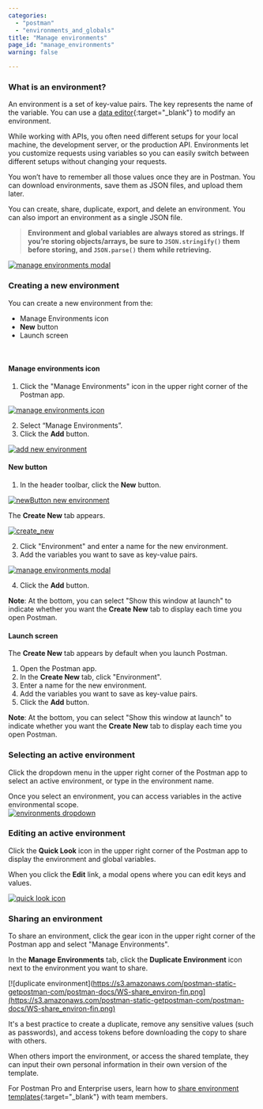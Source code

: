 ```yaml
---
categories:
  - "postman"
  - "environments_and_globals"
title: "Manage environments"
page_id: "manage_environments"
warning: false

---
```


### **What is an environment?**

An environment is a set of key-value pairs. The key represents the name of the variable. You can use a [data editor](/docs/postman/launching_postman/navigating_postman){:target="_blank"} to modify an environment.


While working with APIs, you often need different setups for your local machine, the development server, or the production API. Environments let you customize requests using variables so you can easily switch between different setups without changing your requests. 

You won’t have to remember all those values once they are in Postman. You can download environments, save them as JSON files, and upload them later.

You can create, share, duplicate, export, and delete an environment. You can also import an environment as a single JSON file.


> **Environment and global variables are always stored as strings. If you’re storing objects/arrays, be sure to `JSON.stringify()` them before storing, and `JSON.parse()` them while retrieving.**

[![manage environments modal]()]()

### **Creating a new environment**

You can create a new environment from the:
* Manage Environments icon
* **New** button
* Launch screen

<br>

#### Manage environments icon

1. Click the "Manage Environments" icon in the upper right corner of the Postman app.

[![manage environments icon]()]()

<ol start="2">
  <li>Select “Manage Environments”.</li>
  <li>Click the <b>Add</b> button.</li>
</ol>

[![add new environment](https://s3.amazonaws.com/postman-static-getpostman-com/postman-docs/WS-Add_environKNJ+copy.png)](https://s3.amazonaws.com/postman-static-getpostman-com/postman-docs/WS-Add_environKNJ+copy.png)


#### New button

1. In the header toolbar, click the **New** button.

[![newButton new environment](https://s3.amazonaws.com/postman-static-getpostman-com/postman-docs/WS-HeaderToolBar-new+button1.png)](https://s3.amazonaws.com/postman-static-getpostman-com/postman-docs/WS-HeaderToolBar-new+button1.png)

The **Create New** tab appears.

[![create_new](https://s3.amazonaws.com/postman-static-getpostman-com/postman-docs/environment-createNew.png)](https://s3.amazonaws.com/postman-static-getpostman-com/postman-docs/environment-createNew.png)

<ol start="2">
  <li>Click "Environment" and enter a name for the new environment.</li>
  <li>Add the variables you want to save as key-value pairs.</li>
</ol>

[![manage environments modal]()]()

<ol start="4">
  <li>Click the <b>Add</b> button.</li>
</ol>

**Note**: At the bottom, you can select "Show this window at launch" to indicate whether you want the **Create New** tab to display each time you open Postman.

#### Launch screen

The **Create New** tab appears by default when you launch Postman.

1. Open the Postman app.
2. In the **Create New** tab, click "Environment".
3. Enter a name for the new environment.
4. Add the variables you want to save as key-value pairs.
5. Click the **Add** button.

**Note**: At the bottom, you can select "Show this window at launch" to indicate whether you want the **Create New** tab to display each time you open Postman.

### Selecting an active environment

Click the dropdown menu in the upper right corner of the Postman app to select an active environment, or type in the environment name. 

Once you select an environment, you can access variables in the active environmental scope.  
[![environments dropdown](https://s3.amazonaws.com/postman-static-getpostman-com/postman-docs/WS-active-environ.png)](https://s3.amazonaws.com/postman-static-getpostman-com/postman-docs/WS-active-environ.png)

### Editing an active environment

Click the **Quick Look** icon in the upper right corner of the Postman app to display the environment and global variables. 

When you click the **Edit** link, a modal opens where you can edit keys and values.

[![quick look icon](https://s3.amazonaws.com/postman-static-getpostman-com/postman-docs/WS-edit-active-environ.png)](https://s3.amazonaws.com/postman-static-getpostman-com/postman-docs/WS-edit-active-environ.png)

### Sharing an environment

To share an environment, click the gear icon in the upper right corner of the Postman app and select "Manage Environments". 

In the **Manage Environments** tab, click the **Duplicate Environment** icon next to the environment you want to share.

[![duplicate environment](https://s3.amazonaws.com/postman-static-getpostman-com/postman-docs/WS-share_environ-fin.png](https://s3.amazonaws.com/postman-static-getpostman-com/postman-docs/WS-share_environ-fin.png)

It's a best practice to create a duplicate, remove any sensitive values (such as passwords), and access tokens before downloading the copy to share with others. 

When others import the environment, or access the shared template, they can input their own personal information in their own version of the template.

For Postman Pro and Enterprise users, learn how to [share environment templates](/docs/postman/team_library/sharing){:target="_blank"} with team members.
